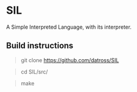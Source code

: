 # SIL
A Simple Interpreted Language, with its interpreter.

## Build instructions

> git clone https://github.com/datross/SIL 

> cd SIL/src/

> make
